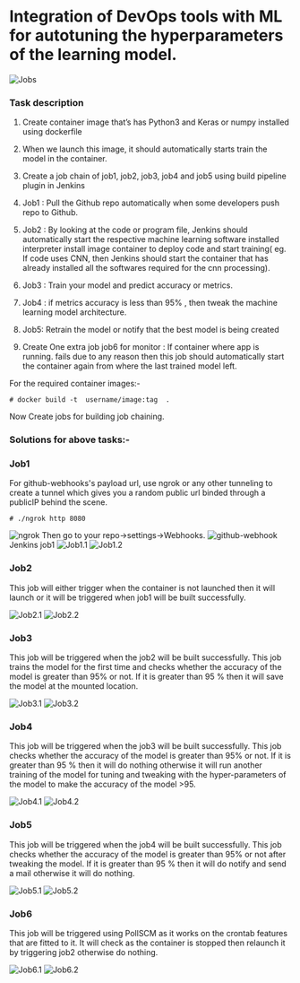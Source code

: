 # Integration of DevOps tools with ML for autotuning the hyperparameters of the learning model.
![Jobs](/images/pipeline.jpg)
### Task description

1. Create container image that’s has Python3 and Keras or numpy  installed  using dockerfile 

2. When we launch this image, it should automatically starts train the model in the container.

3. Create a job chain of job1, job2, job3, job4 and job5 using build pipeline plugin in Jenkins 

4. Job1 : Pull  the Github repo automatically when some developers push repo to Github.

5. Job2 : By looking at the code or program file, Jenkins should automatically start the respective machine learning software installed interpreter install image container to deploy code  and start training( eg. If code uses CNN, then Jenkins should start the container that has already installed all the softwares required for the cnn processing).

6. Job3 : Train your model and predict accuracy or metrics.

7. Job4 : if metrics accuracy is less than 95%  , then tweak the machine learning model architecture.

8. Job5: Retrain the model or notify that the best model is being created

9. Create One extra job job6 for monitor : If container where app is running. fails due to any reason then this job should automatically start the container again from where the last trained model left.

For the required container images:-
```
# docker build -t  username/image:tag  .  
```
Now Create jobs for building job chaining.
### Solutions for above tasks:-

### Job1
For github-webhooks's payload url, use ngrok or any other tunneling to create a tunnel which gives you a random public url binded through a publicIP behind the scene.
```
# ./ngrok http 8080
```
![ngrok](/images/ngrok.png)
Then go to your repo->settings->Webhooks.
![github-webhook](/images/github-webhook.png)
Jenkins job1
![Job1.1](/images/j1.1.png)
![Job1.2](/images/j1.2.png)

### Job2
This job will either trigger when the container is not launched then it will launch or it will be triggered when job1 will be built successfully.

![Job2.1](/images/j2.1.png)
![Job2.2](/images/j2.2.png)

### Job3
This job will be triggered when the job2 will be built successfully. This job trains the model for the first time and checks whether the accuracy of the model is greater than 95% or not. If it is greater than 95 % then it will save the model at the mounted location.

![Job3.1](/images/j3.1.png)
![Job3.2](/images/j3.2.png)

### Job4
This job will be triggered when the job3 will be built successfully. This job checks whether the accuracy of the model is greater than 95% or not. If it is greater than 95 % then it will do nothing otherwise it will run another training of the model for tuning and tweaking with the hyper-parameters of the model to make the accuracy of the model >95.

![Job4.1](/images/j4.1.png)
![Job4.2](/images/j4.2.png)

### Job5
This job will be triggered when the job4 will be built successfully. This job checks whether the accuracy of the model is greater than 95% or not after tweaking the model. If it is greater than 95 % then it will do notify and send a mail otherwise it will do nothing.

![Job5.1](/images/j5.1.png)
![Job5.2](/images/j5.2.png)

### Job6
This job will be triggered using PollSCM as it works on the crontab features that are fitted to it. It will check as the container is stopped then relaunch it by triggering job2 otherwise do nothing.

![Job6.1](/images/j6.1.png)
![Job6.2](/images/j6.2.png)
